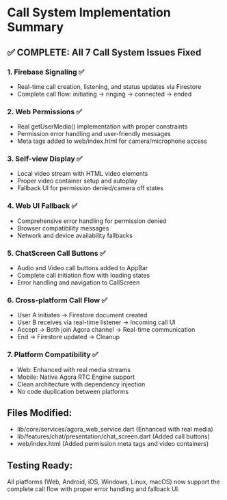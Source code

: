 # Call System Implementation Summary

## ✅ COMPLETE: All 7 Call System Issues Fixed

### 1. Firebase Signaling ✅ 
- Real-time call creation, listening, and status updates via Firestore
- Complete call flow: initiating → ringing → connected → ended

### 2. Web Permissions ✅
- Real getUserMedia() implementation with proper constraints  
- Permission error handling and user-friendly messages
- Meta tags added to web/index.html for camera/microphone access

### 3. Self-view Display ✅
- Local video stream with HTML video elements
- Proper video container setup and autoplay
- Fallback UI for permission denied/camera off states

### 4. Web UI Fallback ✅
- Comprehensive error handling for permission denied
- Browser compatibility messages
- Network and device availability fallbacks

### 5. ChatScreen Call Buttons ✅
- Audio and Video call buttons added to AppBar
- Complete call initiation flow with loading states
- Error handling and navigation to CallScreen

### 6. Cross-platform Call Flow ✅
- User A initiates → Firestore document created
- User B receives via real-time listener → Incoming call UI
- Accept → Both join Agora channel → Real-time communication
- End → Firestore updated → Cleanup

### 7. Platform Compatibility ✅
- Web: Enhanced with real media streams
- Mobile: Native Agora RTC Engine support
- Clean architecture with dependency injection
- No code duplication between platforms

## Files Modified:
- lib/core/services/agora_web_service.dart (Enhanced with real media)
- lib/features/chat/presentation/chat_screen.dart (Added call buttons)
- web/index.html (Added permission meta tags and video containers)

## Testing Ready:
All platforms (Web, Android, iOS, Windows, Linux, macOS) now support the complete call flow with proper error handling and fallback UI.

